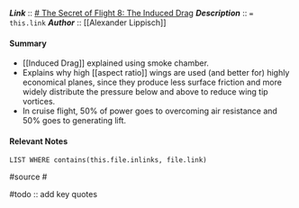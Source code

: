 ***Link***      :: [# The Secret of Flight 8: The Induced Drag](https://www.youtube.com/watch?v=aP8jvyD1Ovc)
***Description***      :: `= this.link`
***Author*** :: [[Alexander Lippisch]]

#### Summary
* [[Induced Drag]] explained using smoke chamber.
* Explains why high [[aspect ratio]] wings are used (and better for) highly economical planes, since they produce less surface friction and more widely distribute the pressure below and above to reduce wing tip vortices.
* In cruise flight, 50% of power goes to overcoming air resistance and 50% goes to generating lift.

#### Relevant Notes
```dataview
LIST WHERE contains(this.file.inlinks, file.link)
```

#source #

#todo :: add key quotes